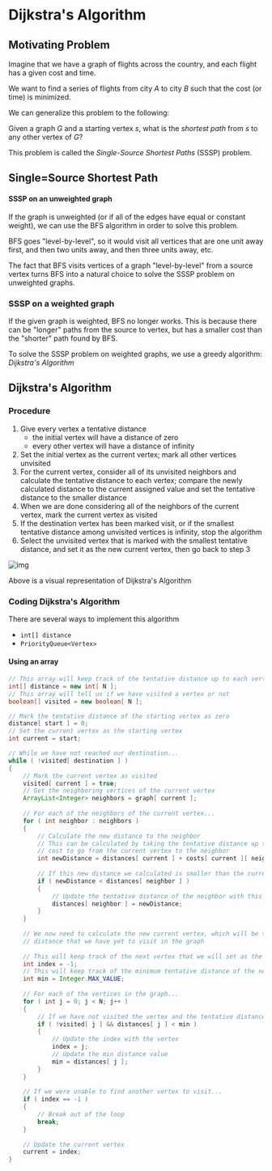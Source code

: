 # Dijkstra's Algorithm

## Motivating Problem

Imagine that we have a graph of flights across the country, and each flight has a given cost and time.

We want to find a series of flights from city _A_ to city _B_ such that the cost (or time) is minimized.

We can generalize this problem to the following:

Given a graph _G_ and a starting vertex _s_, what is the _shortest path_ from _s_ to any other vertex of _G_?

This problem is called the _Single-Source Shortest Paths_ (SSSP) problem.

## Single=Source Shortest Path

#### SSSP on an unweighted graph

If the graph is unweighted (or if all of the edges have equal or constant weight), we can use the BFS algorithm in order to solve this problem.

BFS goes "level-by-level", so it would visit all vertices that are one unit away first, and then two units away, and then three units away, etc.

The fact that BFS visits vertices of a graph "level-by-level" from a source vertex turns BFS into a natural choice to solve the SSSP problem on unweighted graphs.

### SSSP on a weighted graph

If the given graph is weighted, BFS no longer works. This is because there can be "longer" paths from the source to vertex, but has a smaller cost than the "shorter" path found by BFS.

To solve the SSSP problem on weighted graphs, we use a greedy algorithm: _Dijkstra's Algorithm_

## Dijkstra's Algorithm

### Procedure

1. Give every vertex a tentative distance
    - the initial vertex will have a distance of zero
    - every other vertex will have a distance of infinity
2. Set the initial vertex as the current vertex; mark all other vertices unvisited
3. For the current vertex, consider all of its unvisited neighbors and calculate the tentative distance to each vertex; compare the newly calculated distance to the current assigned value and set the tentative distance to the smaller distance
4. When we are done considering all of the neighbors of the current vertex, mark the current vertex as visited
5. If the destination vertex has been marked visit, or if the smallest tentative distance among unvisited vertices is infinity, stop the algorithm
6. Select the unvisited vertex that is marked with the smallest tentative distance, and set it as the new current vertex, then go back to step 3

![img](https://upload.wikimedia.org/wikipedia/commons/5/57/Dijkstra_Animation.gif)

Above is a visual representation of Dijkstra's Algorithm

### Coding Dijkstra's Algorithm

There are several ways to implement this algorithm
- `int[] distance`
- `PriorityQueue<Vertex>`

#### Using an array

```java
// This array will keep track of the tentative distance up to each vertex
int[] distance = new int[ N ];
// This array will tell us if we have visited a vertex or not
boolean[] visited = new boolean[ N ];

// Mark the tentative distance of the starting vertex as zero
distance[ start ] = 0;
// Set the current vertex as the starting vertex
int current = start;

// While we have not reached our destination...
while ( !visited[ destination ] )
{
    // Mark the current vertex as visited
    visited[ current ] = true;
    // Get the neighboring vertices of the current vertex
    ArrayList<Integer> neighbors = graph[ current ];
    
    // For each of the neighbors of the current vertex...
    for ( int neighbor : neighbors )
    {
        // Calculate the new distance to the neighbor
        // This can be calculated by taking the tentative distance up to the current vertex and adding the
        // cost to go from the current vertex to the neighbor
        int newDistance = distances[ current ] + costs[ current ][ neighbor ];
        
        // If this new distance we calculated is smaller than the current tentative distance of the neighbor...
        if ( newDistance < distances[ neighbor ] )
        {
            // Update the tentative distance of the neighbor with this new distance
            distances[ neighbor ] = newDistance;
        }
    }
    
    // We now need to calculate the new current vertex, which will be the vertex with the smallest tentative
    // distance that we have yet to visit in the graph
    
    // This will keep track of the next vertex that we will set as the current vertex
    int index = -1;
    // This will keep track of the minimum tentative distance of the next current vertex
    int min = Integer.MAX_VALUE;
    
    // For each of the vertices in the graph...
    for ( int j = 0; j < N; j++ )
    {
        // If we have not visited the vertex and the tentative distance of the vertex is smaller than our current min...
        if ( !visited[ j ] && distances[ j ] < min )
        {
            // Update the index with the vertex
            index = j;
            // Update the min distance value
            min = distances[ j ];
        }
    }
    
    // If we were unable to find another vertex to visit...
    if ( index == -1 )
    {
        // Break out of the loop
        break;
    }
    
    // Update the current vertex
    current = index;
}
```
